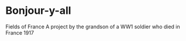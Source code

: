 # Bonjour-y-all
Fields of France
A project by the grandson of a WW1 soldier who died in France 1917
